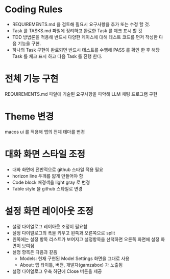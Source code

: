 # Coding Rules
- REQUIREMENTS.md 을 검토해 필요시 요구사항을 추가 또는 수정 할 것.
- Task 를 TASKS.md 파일에 정리하고 완료한 Task 를 체크 표시 할 것
- TDD 방법론을 적용해 반드시 다양한 케이스에 대해 테스트 코드를 먼저 작성한 다음 기능을 구현.
- 하나의 Task 구현이 완료되면 반드시 테스트를 수행해 PASS 를 확인 한 후 해당 Task 를 체크 표시 하고 다음 Task 를 진행 한다.

# 전체 기능 구현
REQUIREMENTS.md 파일에 기술된 요구사항을 파악해 LLM 채팅 프로그램 구현

# Theme 변경
macos ui 를 적용해 앱의 전체 테마를 변경

# 대화 화면 스타일 조정
- 대화 화면에 전반적으로 github 스타일 적용 필요
- horizon line 두깨를 얇게 만들어야 함
- Code block 배경색을 light gray 로 변경
- Table style 을 github 스타일로 변경

# 설정 화면 레이아웃 조정
- 설정 다이얼로그 레이아웃 조정이 필요함
- 설정 다이얼로그의 폭을 키우고 왼쪽과 오른쪽으로 split
- 왼쪽에는 설정 항목 리스트가 보여지고 설정항목을 선택하면 오른쪽 화면에 설정 화면이 보여짐
- 설정 항목은 다음과 같음
  - Models: 현재 구현된 Model Settings 화면을 그대로 사용
  - About: 앱 타이틀, 버전, 개발자(gamzabox) 가 노출됨
- 설정 다이얼로그 우측 하단에 Close 버튼을 제공

